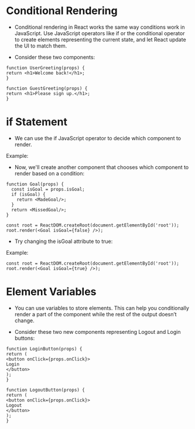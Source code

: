 # Conditional Rendering

- Conditional rendering in React works the same way conditions work in JavaScript. Use JavaScript operators like if or the conditional operator to create elements representing the current state, and let React update the UI to match them.

- Consider these two components:

```
function UserGreeting(props) {
return <h1>Welcome back!</h1>;
}
```

```
function GuestGreeting(props) {
return <h1>Please sign up.</h1>;
}
```

# if Statement

- We can use the if JavaScript operator to decide which component to render.

Example:

- Now, we'll create another component that chooses which component to render based on a condition:

```
function Goal(props) {
  const isGoal = props.isGoal;
  if (isGoal) {
    return <MadeGoal/>;
  }
  return <MissedGoal/>;
}

const root = ReactDOM.createRoot(document.getElementById('root'));
root.render(<Goal isGoal={false} />);
```

- Try changing the isGoal attribute to true:

Example:

```
const root = ReactDOM.createRoot(document.getElementById('root'));
root.render(<Goal isGoal={true} />);
```

# Element Variables

- You can use variables to store elements. This can help you conditionally render a part of the component while the rest of the output doesn’t change.

- Consider these two new components representing Logout and Login buttons:

```
function LoginButton(props) {
return (
<button onClick={props.onClick}>
Login
</button>
);
}

function LogoutButton(props) {
return (
<button onClick={props.onClick}>
Logout
</button>
);
}
```
